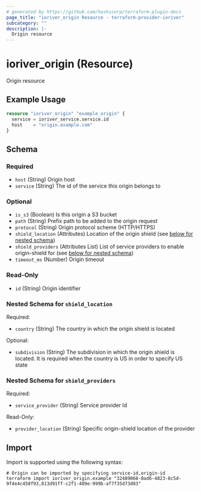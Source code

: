 ```yaml
---
# generated by https://github.com/hashicorp/terraform-plugin-docs
page_title: "ioriver_origin Resource - terraform-provider-ioriver"
subcategory: ""
description: |-
  Origin resource
---
```


# ioriver_origin (Resource)

Origin resource

## Example Usage

```terraform
resource "ioriver_origin" "example_origin" {
  service = ioriver_service.service.id
  host    = "origin.example.com"
}
```

<!-- schema generated by tfplugindocs -->
## Schema

### Required

- `host` (String) Origin host
- `service` (String) The id of the service this origin belongs to

### Optional

- `is_s3` (Boolean) Is this origin a S3 bucket
- `path` (String) Prefix path to be added to the origin request
- `protocol` (String) Origin protocol scheme (HTTP/HTTPS)
- `shield_location` (Attributes) Location of the origin shield (see [below for nested schema](#nestedatt--shield_location))
- `shield_providers` (Attributes List) List of service providers to enable origin-shield for (see [below for nested schema](#nestedatt--shield_providers))
- `timeout_ms` (Number) Origin timeout

### Read-Only

- `id` (String) Origin identifier

<a id="nestedatt--shield_location"></a>
### Nested Schema for `shield_location`

Required:

- `country` (String) The country in which the origin shield is located

Optional:

- `subdivision` (String) The subdivision in which the origin shield is located. It is required when the country is US in order to specify US state


<a id="nestedatt--shield_providers"></a>
### Nested Schema for `shield_providers`

Required:

- `service_provider` (String) Service provider Id

Read-Only:

- `provider_location` (String) Specific origin-shield location of the provider

## Import

Import is supported using the following syntax:

```shell
# Origin can be imported by specifying service-id,origin-id
terraform import ioriver_origin.example "32489068-0ad6-4823-8c5d-9f4e4c458f93,813d91ff-c2f1-489e-999b-af7f35d73d03"
```
